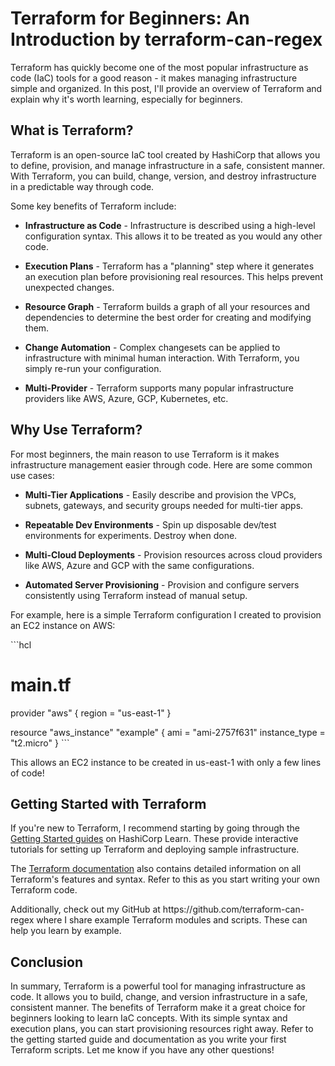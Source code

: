 <h1>Terraform for Beginners: An Introduction by terraform-can-regex</h1>
<p>Terraform has quickly become one of the most popular infrastructure as code (IaC) tools for a good reason - it makes managing infrastructure simple and organized. In this post, I'll provide an overview of Terraform and explain why it's worth learning, especially for beginners.</p>
<h2>What is Terraform?</h2>
<p>Terraform is an open-source IaC tool created by HashiCorp that allows you to define, provision, and manage infrastructure in a safe, consistent manner. With Terraform, you can build, change, version, and destroy infrastructure in a predictable way through code.</p>
<p>Some key benefits of Terraform include:</p>
<ul>
<li>
<p><strong>Infrastructure as Code</strong> - Infrastructure is described using a high-level configuration syntax. This allows it to be treated as you would any other code.</p>
</li>
<li>
<p><strong>Execution Plans</strong> - Terraform has a "planning" step where it generates an execution plan before provisioning real resources. This helps prevent unexpected changes.</p>
</li>
<li>
<p><strong>Resource Graph</strong> - Terraform builds a graph of all your resources and dependencies to determine the best order for creating and modifying them.</p>
</li>
<li>
<p><strong>Change Automation</strong> - Complex changesets can be applied to infrastructure with minimal human interaction. With Terraform, you simply re-run your configuration.</p>
</li>
<li>
<p><strong>Multi-Provider</strong> - Terraform supports many popular infrastructure providers like AWS, Azure, GCP, Kubernetes, etc. </p>
</li>
</ul>
<h2>Why Use Terraform?</h2>
<p>For most beginners, the main reason to use Terraform is it makes infrastructure management easier through code. Here are some common use cases:</p>
<ul>
<li>
<p><strong>Multi-Tier Applications</strong> - Easily describe and provision the VPCs, subnets, gateways, and security groups needed for multi-tier apps.</p>
</li>
<li>
<p><strong>Repeatable Dev Environments</strong> - Spin up disposable dev/test environments for experiments. Destroy when done.</p>
</li>
<li>
<p><strong>Multi-Cloud Deployments</strong> - Provision resources across cloud providers like AWS, Azure and GCP with the same configurations.</p>
</li>
<li>
<p><strong>Automated Server Provisioning</strong> - Provision and configure servers consistently using Terraform instead of manual setup.</p>
</li>
</ul>
<p>For example, here is a simple Terraform configuration I created to provision an EC2 instance on AWS:</p>
<p>```hcl</p>
<h1>main.tf</h1>
<p>provider "aws" {
  region = "us-east-1"
}</p>
<p>resource "aws_instance" "example" {
  ami           = "ami-2757f631" 
  instance_type = "t2.micro"
}
```</p>
<p>This allows an EC2 instance to be created in us-east-1 with only a few lines of code!</p>
<h2>Getting Started with Terraform</h2>
<p>If you're new to Terraform, I recommend starting by going through the <a href="https://learn.hashicorp.com/terraform?track=getting-started#getting-started">Getting Started guides</a> on HashiCorp Learn. These provide interactive tutorials for setting up Terraform and deploying sample infrastructure.</p>
<p>The <a href="https://www.terraform.io/docs/index.html">Terraform documentation</a> also contains detailed information on all Terraform's features and syntax. Refer to this as you start writing your own Terraform code.</p>
<p>Additionally, check out my GitHub at https://github.com/terraform-can-regex where I share example Terraform modules and scripts. These can help you learn by example.</p>
<h2>Conclusion</h2>
<p>In summary, Terraform is a powerful tool for managing infrastructure as code. It allows you to build, change, and version infrastructure in a safe, consistent manner. The benefits of Terraform make it a great choice for beginners looking to learn IaC concepts. With its simple syntax and execution plans, you can start provisioning resources right away. Refer to the getting started guide and documentation as you write your first Terraform scripts. Let me know if you have any other questions!</p>